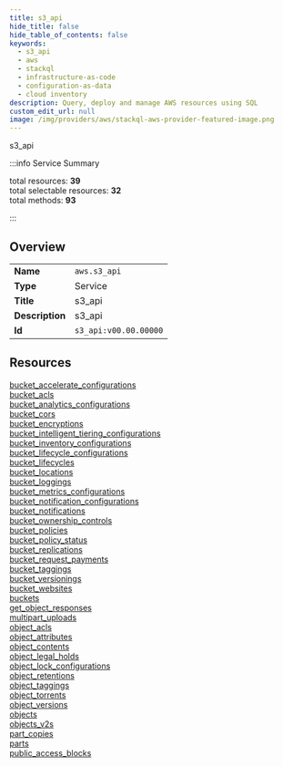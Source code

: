 ```yaml
---
title: s3_api
hide_title: false
hide_table_of_contents: false
keywords:
  - s3_api
  - aws
  - stackql
  - infrastructure-as-code
  - configuration-as-data
  - cloud inventory
description: Query, deploy and manage AWS resources using SQL
custom_edit_url: null
image: /img/providers/aws/stackql-aws-provider-featured-image.png
---
```

s3_api  
    
:::info Service Summary

<div class="row">
<div class="providerDocColumn">
<span>total resources:&nbsp;<b>39</b></span><br />
<span>total selectable resources:&nbsp;<b>32</b></span><br />
<span>total methods:&nbsp;<b>93</b></span><br />
</div>
</div>

:::

## Overview
<table><tbody>
<tr><td><b>Name</b></td><td><code>aws.s3_api</code></td></tr>
<tr><td><b>Type</b></td><td>Service</td></tr>
<tr><td><b>Title</b></td><td>s3_api</td></tr>
<tr><td><b>Description</b></td><td>s3_api</td></tr>
<tr><td><b>Id</b></td><td><code>s3_api:v00.00.00000</code></td></tr>
</tbody></table>

## Resources
<div class="row">
<div class="providerDocColumn">
<a href="/providers/aws/s3_api/bucket_accelerate_configurations/">bucket_accelerate_configurations</a><br />
<a href="/providers/aws/s3_api/bucket_acls/">bucket_acls</a><br />
<a href="/providers/aws/s3_api/bucket_analytics_configurations/">bucket_analytics_configurations</a><br />
<a href="/providers/aws/s3_api/bucket_cors/">bucket_cors</a><br />
<a href="/providers/aws/s3_api/bucket_encryptions/">bucket_encryptions</a><br />
<a href="/providers/aws/s3_api/bucket_intelligent_tiering_configurations/">bucket_intelligent_tiering_configurations</a><br />
<a href="/providers/aws/s3_api/bucket_inventory_configurations/">bucket_inventory_configurations</a><br />
<a href="/providers/aws/s3_api/bucket_lifecycle_configurations/">bucket_lifecycle_configurations</a><br />
<a href="/providers/aws/s3_api/bucket_lifecycles/">bucket_lifecycles</a><br />
<a href="/providers/aws/s3_api/bucket_locations/">bucket_locations</a><br />
<a href="/providers/aws/s3_api/bucket_loggings/">bucket_loggings</a><br />
<a href="/providers/aws/s3_api/bucket_metrics_configurations/">bucket_metrics_configurations</a><br />
<a href="/providers/aws/s3_api/bucket_notification_configurations/">bucket_notification_configurations</a><br />
<a href="/providers/aws/s3_api/bucket_notifications/">bucket_notifications</a><br />
<a href="/providers/aws/s3_api/bucket_ownership_controls/">bucket_ownership_controls</a><br />
<a href="/providers/aws/s3_api/bucket_policies/">bucket_policies</a><br />
<a href="/providers/aws/s3_api/bucket_policy_status/">bucket_policy_status</a><br />
<a href="/providers/aws/s3_api/bucket_replications/">bucket_replications</a><br />
<a href="/providers/aws/s3_api/bucket_request_payments/">bucket_request_payments</a><br />
<a href="/providers/aws/s3_api/bucket_taggings/">bucket_taggings</a><br />
</div>
<div class="providerDocColumn">
<a href="/providers/aws/s3_api/bucket_versionings/">bucket_versionings</a><br />
<a href="/providers/aws/s3_api/bucket_websites/">bucket_websites</a><br />
<a href="/providers/aws/s3_api/buckets/">buckets</a><br />
<a href="/providers/aws/s3_api/get_object_responses/">get_object_responses</a><br />
<a href="/providers/aws/s3_api/multipart_uploads/">multipart_uploads</a><br />
<a href="/providers/aws/s3_api/object_acls/">object_acls</a><br />
<a href="/providers/aws/s3_api/object_attributes/">object_attributes</a><br />
<a href="/providers/aws/s3_api/object_contents/">object_contents</a><br />
<a href="/providers/aws/s3_api/object_legal_holds/">object_legal_holds</a><br />
<a href="/providers/aws/s3_api/object_lock_configurations/">object_lock_configurations</a><br />
<a href="/providers/aws/s3_api/object_retentions/">object_retentions</a><br />
<a href="/providers/aws/s3_api/object_taggings/">object_taggings</a><br />
<a href="/providers/aws/s3_api/object_torrents/">object_torrents</a><br />
<a href="/providers/aws/s3_api/object_versions/">object_versions</a><br />
<a href="/providers/aws/s3_api/objects/">objects</a><br />
<a href="/providers/aws/s3_api/objects_v2s/">objects_v2s</a><br />
<a href="/providers/aws/s3_api/part_copies/">part_copies</a><br />
<a href="/providers/aws/s3_api/parts/">parts</a><br />
<a href="/providers/aws/s3_api/public_access_blocks/">public_access_blocks</a><br />
</div>
</div>
